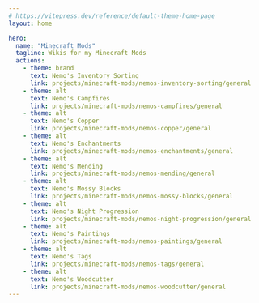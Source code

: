 ```yaml
---
# https://vitepress.dev/reference/default-theme-home-page
layout: home

hero:
  name: "Minecraft Mods"
  tagline: Wikis for my Minecraft Mods
  actions:
    - theme: brand
      text: Nemo's Inventory Sorting
      link: projects/minecraft-mods/nemos-inventory-sorting/general
    - theme: alt
      text: Nemo's Campfires
      link: projects/minecraft-mods/nemos-campfires/general
    - theme: alt
      text: Nemo's Copper
      link: projects/minecraft-mods/nemos-copper/general
    - theme: alt
      text: Nemo's Enchantments
      link: projects/minecraft-mods/nemos-enchantments/general
    - theme: alt
      text: Nemo's Mending
      link: projects/minecraft-mods/nemos-mending/general
    - theme: alt
      text: Nemo's Mossy Blocks
      link: projects/minecraft-mods/nemos-mossy-blocks/general
    - theme: alt
      text: Nemo's Night Progression
      link: projects/minecraft-mods/nemos-night-progression/general
    - theme: alt
      text: Nemo's Paintings
      link: projects/minecraft-mods/nemos-paintings/general
    - theme: alt
      text: Nemo's Tags
      link: projects/minecraft-mods/nemos-tags/general
    - theme: alt
      text: Nemo's Woodcutter
      link: projects/minecraft-mods/nemos-woodcutter/general
---
```

